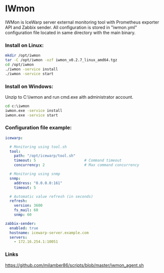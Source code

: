 # IWmon

IWMon is IceWarp server external monitoring tool with Prometheus exporter API and Zabbix sender. All configuration
is stored in "iwmon.yml" configuration file located in same directory with the main binary.

### Install on Linux:

```bash
mkdir /opt/iwmon
tar -C /opt/iwmon -xzf iwmon_v0.2.7_linux_amd64.tgz
cd /opt/iwmon
./iwmon -service install
./iwmon -service start
```

### Install on Windows:

Unzip to C:\iwmon and run cmd.exe aith administrator account.

```cmd
cd c:\iwmon
iwmon.exe -service install
iwmon.exe -service start
```

### Configuration file example:

```yaml
icewarp:

  # Monitoring using tool.sh
  tool:
    path: "/opt/icewarp/tool.sh"
    timeout: 5                      # Command timeout
    concurrency: 2                  # Max command concurrency

  # Monitoring using snmp
  snmp: 
    address: "0.0.0.0:161"
    timeout: 5

  # Automatic value refresh (in seconds)
  refresh:                          
    version: 3600
    fs_mail: 60
    snmp: 60

zabbix-sender:
  enabled: true
  hostname: icewarp-server.example.com
  servers:
    - 172.16.254.1:10051
```

### Links

https://github.com/milamber86/scripts/blob/master/iwmon_agent.sh
